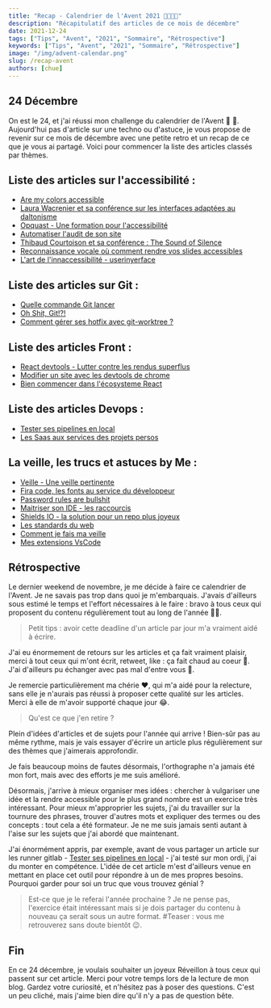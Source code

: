 ```yaml
---
title: "Recap - Calendrier de l'Avent 2021 🎁🎄🎅🤶"
description: "Récapitulatif des articles de ce mois de décembre"
date: 2021-12-24
tags: ["Tips", "Avent", "2021", "Sommaire", "Rétrospective"]
keywords: ["Tips", "Avent", "2021", "Sommaire", "Rétrospective"]
image: "/img/advent-calendar.png"
slug: /recap-avent
authors: [chue]
---
```


## 24 Décembre

On est le 24, et j'ai réussi mon challenge du calendrier de l'Avent 🙌 🙌.
Aujourd'hui pas d'article sur une techno ou d'astuce, je vous propose de revenir sur ce mois de décembre avec une petite retro et un recap de ce que je vous ai partagé.
Voici pour commencer la liste des articles classés par thèmes.

<!--truncate-->

## Liste des articles sur l'accessibilité :

- [Are my colors accessible](/blog/aremycolorsaccessible)
- [Laura Wacrenier et sa conférence sur les interfaces adaptées au daltonisme](/blog/daltonisme)
- [Opquast - Une formation pour l'accessibilité](/blog/formation-opquast)
- [Automatiser l'audit de son site](/blog/lighthouse)
- [Thibaud Courtoison et sa conférence : The Sound of Silence](/blog/sound-of-silence)
- [Reconnaissance vocale où comment rendre vos slides accessibles](/blog/reconnaissance-vocale)
- [L'art de l'innaccessibilité - userinyerface](/blog/userinyerface)

## Liste des articles sur Git :

- [Quelle commande Git lancer](/blog/git-command-explorer)
- [Oh Shit, Git!?!](/blog/oh-git-shit)
- [Comment gérer ses hotfix avec git-worktree ?](/blog/git-worktree)

## Liste des articles Front :

- [React devtools - Lutter contre les rendus superflus](/blog/highlighting-react-components)
- [Modifier un site avec les devtools de chrome](/blog/overrides-devtools)
- [Bien commencer dans l'écosysteme React](/blog/react-init)

## Liste des articles Devops :

- [Tester ses pipelines en local](/blog/gitlab-runner)
- [Les Saas aux services des projets persos](/blog/saas)

## La veille, les trucs et astuces by Me :

- [Veille - Une veille pertinente](/blog/veille-react)
- [Fira code, les fonts au service du développeur](/blog/fira-code)
- [Password rules are bullshit](/blog/password-is-bullshit)
- [Maitriser son IDE - les raccourcis](/blog/raccourcis-clavier)
- [Shields IO - la solution pour un repo plus joyeux](/blog/shieldio)
- [Les standards du web](/blog/standard-web)
- [Comment je fais ma veille](/blog/veille)
- [Mes extensions VsCode](/blog/vs-code-extensions)

## Rétrospective

Le dernier weekend de novembre, je me décide à faire ce calendrier de l'Avent. Je ne savais pas trop dans quoi je m'embarquais.
J'avais d'ailleurs sous estimé le temps et l'effort nécessaires à le faire : bravo à tous ceux qui proposent du contenu régulièrement tout au long de l'année 👏👏.

> Petit tips : avoir cette deadline d'un article par jour m'a vraiment aidé à écrire.

J'ai eu énormement de retours sur les articles et ça fait vraiment plaisir, merci à tout ceux qui m'ont écrit, retweet, like : ça fait chaud au coeur 🥰. J'ai d'ailleurs pu échanger avec pas mal d'entre vous 💪.

Je remercie particulièrement ma chérie ❤️, qui m'a aidé pour la relecture, sans elle je n'aurais pas réussi à proposer cette qualité sur les articles. Merci à elle de m'avoir supporté chaque jour 😂.

> Qu'est ce que j'en retire ?

Plein d'idées d'articles et de sujets pour l'année qui arrive ! Bien-sûr pas au même rythme, mais je vais essayer d'écrire un article plus régulièrement sur des thèmes que j'aimerais approfondir.

Je fais beaucoup moins de fautes désormais, l'orthographe n'a jamais été mon fort, mais avec des efforts je me suis amélioré.

Désormais, j'arrive à mieux organiser mes idées : chercher à vulgariser une idée et la rendre accessible pour le plus grand nombre est un exercice très intéressant. Pour mieux m'approprier les sujets, j'ai du travailler sur la tournure des phrases, trouver d'autres mots et expliquer des termes ou des concepts : tout cela a été formateur. Je ne me suis jamais senti autant à l'aise sur les sujets que j'ai abordé que maintenant.

J'ai énormément appris, par exemple, avant de vous partager un article sur les runner gitlab - [Tester ses pipelines en local](/blog/gitlabRunner) - j'ai testé sur mon ordi, j'ai du monter en compétence. L'idée de cet article m'est d'ailleurs venue en mettant en place cet outil pour répondre à un de mes propres besoins. Pourquoi garder pour soi un truc que vous trouvez génial ?

> Est-ce que je le referai l'année prochaine ? Je ne pense pas, l'exercice était intéressant mais si je dois partager du contenu à nouveau ça serait sous un autre format. #Teaser : vous me retrouverez sans doute bientôt 😉.

## Fin

En ce 24 décembre, je voulais souhaiter un joyeux Réveillon à tous ceux qui passent sur cet article.
Merci pour votre temps lors de la lecture de mon blog. Gardez votre curiosité, et n'hésitez pas à poser des questions. C'est un peu cliché, mais j'aime bien dire qu'il n'y a pas de question bête.
